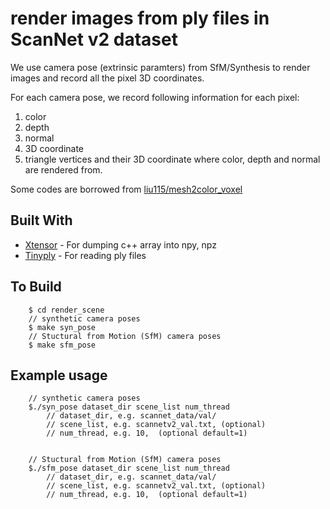 # render images from ply files in ScanNet v2 dataset 

We use camera pose (extrinsic paramters) from SfM/Synthesis to render images and record all the pixel 3D coordinates.

For each camera pose, we record following information for each pixel:
1. color
2. depth
3. normal
4. 3D coordinate
5. triangle vertices and their 3D coordinate where color, depth and normal are rendered from.

Some codes are borrowed from [liu115/mesh2color_voxel](https://github.com/liu115/mesh2color_voxel)

## Built With

* [Xtensor](https://github.com/QuantStack/xtensor) - For dumping c++ array into npy, npz
* [Tinyply](https://github.com/ddiakopoulos/tinyply) - For reading ply files

## To Build
```
    $ cd render_scene
    // synthetic camera poses
    $ make syn_pose
    // Stuctural from Motion (SfM) camera poses
    $ make sfm_pose
```


## Example usage 

```
    // synthetic camera poses 
    $./syn_pose dataset_dir scene_list num_thread
        // dataset_dir, e.g. scannet_data/val/
        // scene_list, e.g. scannetv2_val.txt, (optional)
        // num_thread, e.g. 10,  (optional default=1)


    // Stuctural from Motion (SfM) camera poses
    $./sfm_pose dataset_dir scene_list num_thread
        // dataset_dir, e.g. scannet_data/val/
        // scene_list, e.g. scannetv2_val.txt, (optional)
        // num_thread, e.g. 10,  (optional default=1)
```

<!--
## Getting Started

These instructions will get you a copy of the project up and running on your local machine for development and testing purposes. See deployment for notes on how to deploy the project on a live system.

### Prerequisites

What things you need to install the software and how to install them

```
Give examples
```

### Installing

A step by step series of examples that tell you how to get a development env running

Say what the step will be

```
Give the example
```

And repeat

```
until finished
```

End with an example of getting some data out of the system or using it for a little demo

## Running the tests

Explain how to run the automated tests for this system

### Break down into end to end tests

Explain what these tests test and why

```
Give an example
```

### And coding style tests

Explain what these tests test and why

```
Give an example
```

## Deployment

Add additional notes about how to deploy this on a live system

## Built With

* [Dropwizard](http://www.dropwizard.io/1.0.2/docs/) - The web framework used
* [Maven](https://maven.apache.org/) - Dependency Management
* [ROME](https://rometools.github.io/rome/) - Used to generate RSS Feeds

## Contributing

Please read [CONTRIBUTING.md](https://gist.github.com/PurpleBooth/b24679402957c63ec426) for details on our code of conduct, and the process for submitting pull requests to us.

## Versioning

We use [SemVer](http://semver.org/) for versioning. For the versions available, see the [tags on this repository](https://github.com/your/project/tags). 

## Authors

* **Billie Thompson** - *Initial work* - [PurpleBooth](https://github.com/PurpleBooth)

See also the list of [contributors](https://github.com/your/project/contributors) who participated in this project.

## License

This project is licensed under the MIT License - see the [LICENSE.md](LICENSE.md) file for details

## Acknowledgments

* Hat tip to anyone whose code was used
* Inspiration
* etc
--->

